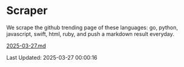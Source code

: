 # Scraper

We scrape the github trending page of these languages: go, python, javascript, swift, html, ruby, and push a markdown result everyday.

[2025-03-27.md](https://github.com/henson/Scraper/blob/master/2025-03-27.md)

Last Updated: 2025-03-27 00:00:16